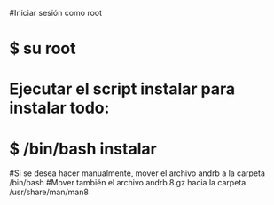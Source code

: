 #Iniciar sesión como root
# $ su root
# Ejecutar el script instalar para instalar todo:
# $ /bin/bash instalar

#Si se desea hacer manualmente, mover el archivo andrb a la carpeta /bin/bash
#Mover también el archivo andrb.8.gz hacia la carpeta /usr/share/man/man8
